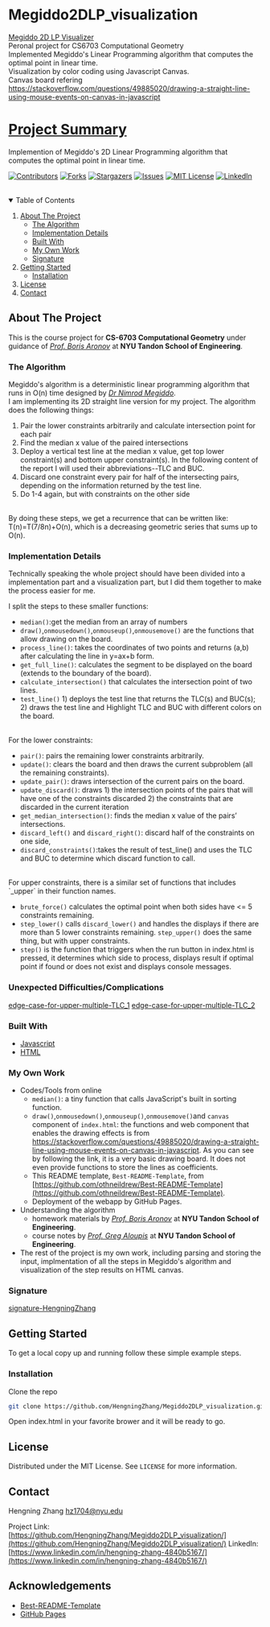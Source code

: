 # Megiddo2DLP_visualization
[Megiddo 2D LP Visualizer](https://hengningzhang.github.io/Megiddo2DLP_visualization/)<br/>
Peronal project for CS6703 Computational Geometry <br/>
Implemented Megiddo's Linear Programming algorithm that computes the optimal point in linear time. <br/>
Visualization by color coding using Javascript Canvas. <br/>
Canvas board refering https://stackoverflow.com/questions/49885020/drawing-a-straight-line-using-mouse-events-on-canvas-in-javascript




# [Project Summary](https://hengningzhang.github.io/Megiddo2DLP_visualization/)
Implemention of Megiddo's 2D Linear Programming algorithm that computes the optimal point in linear time.

[![Contributors][contributors-shield]][contributors-url]
[![Forks][forks-shield]][forks-url]
[![Stargazers][stars-shield]][stars-url]
[![Issues][issues-shield]][issues-url]
[![MIT License][license-shield]][license-url]
[![LinkedIn][linkedin-shield]][linkedin-url]



<!-- PROJECT LOGO -->
<br />



<!-- TABLE OF CONTENTS -->
<details open="open">
  <summary>Table of Contents</summary>
  <ol>
    <li>
      <a href="#about-the-project">About The Project</a>
      <ul>
        <li><a href="#the-algorithm">The Algorithm</a></li>
        <li><a href="#implementation-details">Implementation Details</a></li>
        <li><a href="#built-with">Built With</a></li>
        <li><a href="#my-own-work">My Own Work</a></li>
        <li><a href="#signature">Signature</a></li>
      </ul>
    </li>
    <li>
      <a href="#getting-started">Getting Started</a>
      <ul>
        <li><a href="#installation">Installation</a></li>
      </ul>
    </li>
    <li><a href="#license">License</a></li>
    <li><a href="#contact">Contact</a></li>
  </ol>
</details>



<!-- ABOUT THE PROJECT -->
## About The Project

This is the course project for **CS-6703 Computational Geometry** under guidance of *[Prof. Boris Aronov](https://engineering.nyu.edu/faculty/boris-aronov)* at **NYU Tandon School of Engineering**.


### The Algorithm

Megiddo's algorithm is a deterministic linear programming algorithm that runs in O(n) time designed by *[Dr Nimrod Megiddo](http://theory.stanford.edu/~megiddo/bio.html)*.
<br>
I am implementing its 2D straight line version for my project.
The algorithm does the following things:
1. Pair the lower constraints arbitrarily and calculate intersection point for each pair
2. Find the median x value of the paired intersections
3. Deploy a vertical test line at the median x value, get top lower constraint(s) and bottom upper constraint(s). In the following content of the report I will used their abbreviations--TLC and BUC.
4. Discard one constraint every pair for half of the intersecting pairs, depending on the information returned by the test line.
5. Do 1-4 again, but with constraints on the other side
<br>
By doing these steps, we get a recurrence that can be written like: T(n)=T(7/8n)+O(n), which is a decreasing geometric series that sums up to O(n).

### Implementation Details
Technically speaking the whole project should have been divided into a implementation part and a visualization part, but I did them together to make the process easier for me.

I split the steps to these smaller functions:
- `median()`:get the median from an array of numbers
- `draw()`,`onmousedown()`,`onmouseup()`,`onmousemove()` are the functions that allow drawing on the board. 
- `process_line()`: takes the coordinates of two points and returns (a,b) after calculating the line in y=ax+b form.
- `get_full_line()`: calculates the segment to be displayed on the board (extends to the boundary of the board).
- `calculate_intersection()` that calculates the intersection point of two lines.
- `test_line()` 1) deploys the test line that returns the TLC(s) and BUC(s); 2) draws the test line and Highlight TLC and BUC with different colors on the board.
<br>
For the lower constraints:

- `pair()`: pairs the remaining lower constraints arbitrarily.
- `update()`: clears the board and then draws the current subproblem (all the remaining constraints).
- `update_pair()`: draws intersection of the current pairs on the board.
- `update_discard()`: draws 1) the intersection points of the pairs that will have one of the constraints discarded 2) the constraints that are discarded in the current iteration
- `get_median_intersection()`: finds the median x value of the pairs’ intersections.
- `discard_left()` and `discard_right()`: discard half of the constraints on one side, 
- `discard_constraints()`:takes the result of test_line() and uses the TLC and BUC to determine which discard function to call.
<br>
For upper constraints, there is a similar set of functions that includes `_upper` in their function names.

- `brute_force()` calculates the optimal point when both sides have <= 5 constraints remaining.
- `step_lower()` calls `discard_lower()` and handles the displays if there are more than 5 lower constraints remaining. `step_upper()` does the same thing, but with upper constraints.
- `step()` is the function that triggers when the run button in index.html is pressed, it determines which side to process, displays result if optimal point if found or does not exist and displays console messages.

### Unexpected Difficulties/Complications
[edge-case-for-upper-multiple-TLC_1][upper-multiple-tlc-1]
[edge-case-for-upper-multiple-TLC_2][upper-multiple-tlc-2]

### Built With
* [Javascript](https://www.javascript.com/)
* [HTML](https://html.com/)

### My Own Work
- Codes/Tools from online 
  - `median()`: a tiny function that calls JavaScript's built in sorting function.
  - `draw()`,`onmousedown()`,`onmouseup()`,`onmousemove()`and `canvas` component of `index.html`: the functions and web component that enables the drawing effects is from https://stackoverflow.com/questions/49885020/drawing-a-straight-line-using-mouse-events-on-canvas-in-javascript. As you can see by following the link, it is a very basic drawing board. It does not even provide functions to store the lines as coefficients. 
  - This README template, `Best-README-Template`, from [https://github.com/othneildrew/Best-README-Template](https://github.com/othneildrew/Best-README-Template).
  - Deployment of the webapp by GitHub Pages.
- Understanding the algorithm
  - homework materials by *[Prof. Boris Aronov](https://engineering.nyu.edu/faculty/boris-aronov)* at **NYU Tandon School of Engineering**.
  - course notes by *[Prof. Greg Aloupis](https://engineering.nyu.edu/faculty/greg-aloupis)* at **NYU Tandon School of Engineering**.
- The rest of the project is my own work, including parsing and storing the input, implmentation of all the steps in Megiddo's algorithm and visualization of the step results on HTML canvas.

### Signature

[signature-HengningZhang][signature]



<!-- GETTING STARTED -->
## Getting Started

To get a local copy up and running follow these simple example steps.

### Installation
Clone the repo
   ```sh
   git clone https://github.com/HengningZhang/Megiddo2DLP_visualization.git
   ```
Open index.html in your favorite brower and it will be ready to go.




<!-- LICENSE -->
## License

Distributed under the MIT License. See `LICENSE` for more information.



<!-- CONTACT -->
## Contact

Hengning Zhang hz1704@nyu.edu

Project Link: [https://github.com/HengningZhang/Megiddo2DLP_visualization/](https://github.com/HengningZhang/Megiddo2DLP_visualization/)
LinkedIn: [https://www.linkedin.com/in/hengning-zhang-4840b5167/](https://www.linkedin.com/in/hengning-zhang-4840b5167/)


<!-- ACKNOWLEDGEMENTS -->
## Acknowledgements
* [Best-README-Template](https://github.com/othneildrew/Best-README-Template)
* [GitHub Pages](https://pages.github.com)



<!-- MARKDOWN LINKS & IMAGES -->
<!-- https://www.markdownguide.org/basic-syntax/#reference-style-links -->
[contributors-shield]: https://img.shields.io/github/contributors/HengningZhang/Megiddo2DLP_visualization.svg?style=for-the-badge
[contributors-url]: https://github.com/HengningZhang/Megiddo2DLP_visualization/graphs/contributors
[forks-shield]: https://img.shields.io/github/forks/HengningZhang/Megiddo2DLP_visualization.svg?style=for-the-badge
[forks-url]: https://github.com/HengningZhang/Megiddo2DLP_visualization/network/members
[stars-shield]: https://img.shields.io/github/stars/HengningZhang/Megiddo2DLP_visualization.svg?style=for-the-badge
[stars-url]: https://github.com/HengningZhang/Megiddo2DLP_visualization/stargazers
[issues-shield]: https://img.shields.io/github/issues/HengningZhang/Megiddo2DLP_visualization.svg?style=for-the-badge
[issues-url]: https://github.com/HengningZhang/Megiddo2DLP_visualization/issues
[license-shield]: https://img.shields.io/github/license/HengningZhang/Megiddo2DLP_visualization.svg?style=for-the-badge
[license-url]: https://github.com/HengningZhang/Megiddo2DLP_visualization/blob/master/LICENSE.txt
[linkedin-shield]: https://img.shields.io/badge/-LinkedIn-black.svg?style=for-the-badge&logo=linkedin&colorB=555
[linkedin-url]: https://www.linkedin.com/in/hengning-zhang-4840b5167/
[signature]: images/sign.png
[upper-multiple-tlc-1]: images/upper-multiple-tlc-1.png
[upper-multiple-tlc-2]: images/upper-multiple-tlc-2.png
[early-optimal]: images/early-optimal.png
